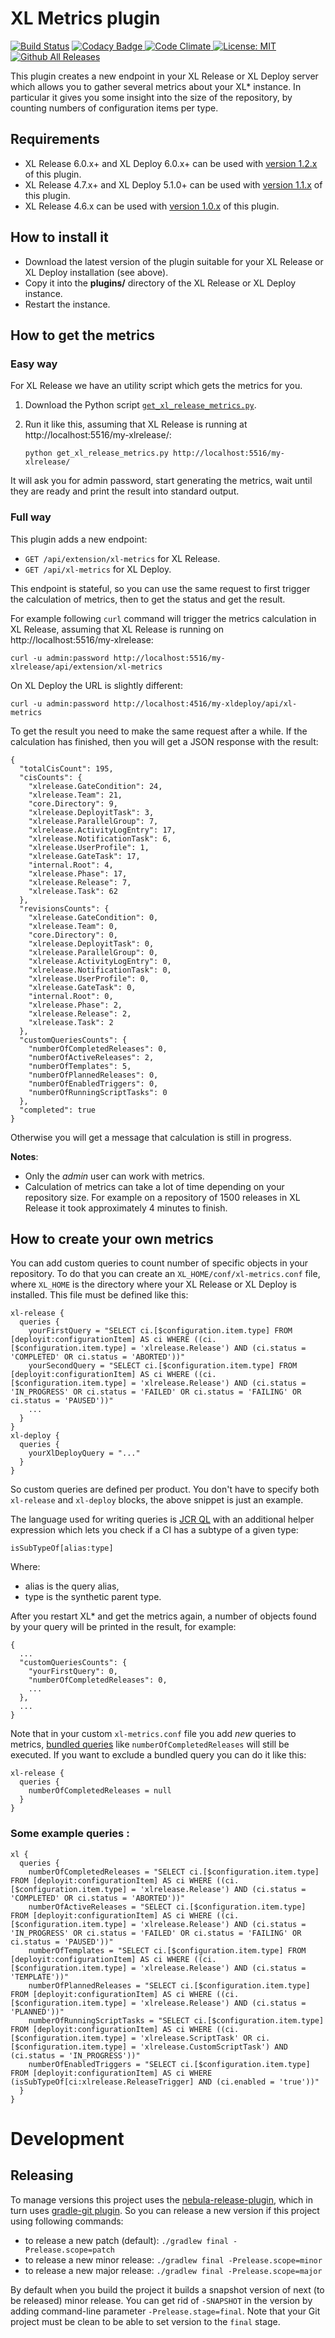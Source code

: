 # XL Metrics plugin

[![Build Status][xl-metrics-plugin-travis-image]][xl-metrics-plugin-travis-url]
[![Codacy Badge][xl-metrics-plugin-codacy-image] ][xl-metrics-plugin-codacy-url]
[![Code Climate][xl-metrics-plugin-code-climate-image] ][xl-metrics-plugin-code-climate-url]
[![License: MIT][xl-metrics-plugin-license-image] ][xl-metrics-plugin-license-url]
[![Github All Releases][xl-metrics-plugin-downloads-image] ]()

[xl-metrics-plugin-travis-image]: https://travis-ci.org/xebialabs-community/xl-metrics-plugin.svg?branch=master
[xl-metrics-plugin-travis-url]: https://travis-ci.org/xebialabs-community/xl-metrics-plugin
[xl-metrics-plugin-codacy-image]: https://api.codacy.com/project/badge/Grade/b7d65bbe454c4d99833f98119ae535be
[xl-metrics-plugin-codacy-url]: https://www.codacy.com/app/joris-dewinne/xl-metrics-plugin
[xl-metrics-plugin-code-climate-image]: https://api.codeclimate.com/v1/badges/cc49dfda1da2c07f4c8f/maintainability
[xl-metrics-plugin-code-climate-url]: https://codeclimate.com/github/xebialabs-community/xl-metrics-plugin/maintainability
[xl-metrics-plugin-license-image]: https://img.shields.io/badge/License-MIT-yellow.svg
[xl-metrics-plugin-license-url]: https://opensource.org/licenses/MIT
[xl-metrics-plugin-downloads-image]: https://img.shields.io/github/downloads/xebialabs-community/xl-metrics-plugin/total.svg



This plugin creates a new endpoint in your XL Release or XL Deploy server which allows you to gather several metrics about your XL* instance. In particular it gives you some insight into the size of the repository, by counting numbers of configuration items per type.

## Requirements

* XL Release 6.0.x+ and XL Deploy 6.0.x+ can be used with [version 1.2.x](https://github.com/xebialabs-community/xl-metrics-plugin/releases/download/v1.2.1/xl-metrics-plugin-1.2.1.jar) of this plugin.
* XL Release 4.7.x+ and XL Deploy 5.1.0+ can be used with [version 1.1.x](https://github.com/xebialabs-community/xl-metrics-plugin/releases/download/v1.1.0/xl-metrics-plugin-1.1.0.jar) of this plugin.
* XL Release 4.6.x can be used with [version 1.0.x](https://github.com/xebialabs-community/xl-metrics-plugin/releases/download/v1.0.0/xl-metrics-plugin-1.0.0.jar) of this plugin.

## How to install it

* Download the latest version of the plugin suitable for your XL Release or XL Deploy installation (see above).
* Copy it into the **plugins/** directory of the XL Release or XL Deploy instance.
* Restart the instance.

## How to get the metrics

### Easy way

For XL Release we have an utility script which gets the metrics for you.

1. Download the Python script [`get_xl_release_metrics.py`](scripts/get_xl_release_metrics.py).
2. Run it like this, assuming that XL Release is running at http://localhost:5516/my-xlrelease/:

    `python get_xl_release_metrics.py http://localhost:5516/my-xlrelease/`
    
It will ask you for admin password, start generating the metrics, wait until they are ready and print the result into standard output.

### Full way

This plugin adds a new endpoint: 

* `GET /api/extension/xl-metrics` for XL Release.
* `GET /api/xl-metrics` for XL Deploy.

This endpoint is stateful, so you can use the same request to first trigger the calculation of metrics, then to get the status and get the result.

For example following `curl` command will trigger the metrics calculation in XL Release, assuming that XL Release is running on http://localhost:5516/my-xlrelease:

    curl -u admin:password http://localhost:5516/my-xlrelease/api/extension/xl-metrics
    
On XL Deploy the URL is slightly different:

    curl -u admin:password http://localhost:4516/my-xldeploy/api/xl-metrics

To get the result you need to make the same request after a while. If the calculation has finished, then you will get a JSON response with the result:

    {
      "totalCisCount": 195,
      "cisCounts": {
        "xlrelease.GateCondition": 24,
        "xlrelease.Team": 21,
        "core.Directory": 9,
        "xlrelease.DeployitTask": 3,
        "xlrelease.ParallelGroup": 7,
        "xlrelease.ActivityLogEntry": 17,
        "xlrelease.NotificationTask": 6,
        "xlrelease.UserProfile": 1,
        "xlrelease.GateTask": 17,
        "internal.Root": 4,
        "xlrelease.Phase": 17,
        "xlrelease.Release": 7,
        "xlrelease.Task": 62
      },
      "revisionsCounts": {
        "xlrelease.GateCondition": 0,
        "xlrelease.Team": 0,
        "core.Directory": 0,
        "xlrelease.DeployitTask": 0,
        "xlrelease.ParallelGroup": 0,
        "xlrelease.ActivityLogEntry": 0,
        "xlrelease.NotificationTask": 0,
        "xlrelease.UserProfile": 0,
        "xlrelease.GateTask": 0,
        "internal.Root": 0,
        "xlrelease.Phase": 2,
        "xlrelease.Release": 2,
        "xlrelease.Task": 2
      },
      "customQueriesCounts": {
        "numberOfCompletedReleases": 0,
        "numberOfActiveReleases": 2,
        "numberOfTemplates": 5,
        "numberOfPlannedReleases": 0,
        "numberOfEnabledTriggers": 0,
        "numberOfRunningScriptTasks": 0
      },
      "completed": true
    }

Otherwise you will get a message that calculation is still in progress.

**Notes**:

* Only the _admin_ user can work with metrics.
* Calculation of metrics can take a lot of time depending on your repository size. For example on a repository of 1500 releases in XL Release it took approximately 4 minutes to finish.

## How to create your own metrics

You can add custom queries to count number of specific objects in your repository. To do that you can create an `XL_HOME/conf/xl-metrics.conf` file, where `XL_HOME` is the directory where your XL Release or XL Deploy is installed. This file must be defined like this:

    xl-release {
      queries {
        yourFirstQuery = "SELECT ci.[$configuration.item.type] FROM [deployit:configurationItem] AS ci WHERE ((ci.[$configuration.item.type] = 'xlrelease.Release') AND (ci.status = 'COMPLETED' OR ci.status = 'ABORTED'))"
        yourSecondQuery = "SELECT ci.[$configuration.item.type] FROM [deployit:configurationItem] AS ci WHERE ((ci.[$configuration.item.type] = 'xlrelease.Release') AND (ci.status = 'IN_PROGRESS' OR ci.status = 'FAILED' OR ci.status = 'FAILING' OR ci.status = 'PAUSED'))"
        ...
      }
    }
    xl-deploy {
      queries {
        yourXlDeployQuery = "..."
      }
    }

So custom queries are defined per product. You don't have to specify both `xl-release` and `xl-deploy` blocks, the above snippet is just an example.

The language used for writing queries is [JCR QL](http://www.day.com/specs/jcr/2.0/6_Query.html) with an additional helper expression which lets you  check if a CI has a subtype of a given type:

    isSubTypeOf[alias:type]

Where:

* alias is the query alias,
* type is the synthetic parent type.

After you restart XL* and get the metrics again, a number of objects found by your query will be printed in the result, for example:

    {
      ...
      "customQueriesCounts": {
        "yourFirstQuery": 0,
        "numberOfCompletedReleases": 0,
        ...
      },
      ...
    }

Note that in your custom `xl-metrics.conf` file you add _new_ queries to metrics, [bundled queries](src/main/resources/xl-metrics.conf) like `numberOfCompletedReleases` will still be executed. If you want to exclude a bundled query you can do it like this:

    xl-release {
      queries {
        numberOfCompletedReleases = null
      }
    }


### Some example queries :

    xl {
      queries {
        numberOfCompletedReleases = "SELECT ci.[$configuration.item.type] FROM [deployit:configurationItem] AS ci WHERE ((ci.[$configuration.item.type] = 'xlrelease.Release') AND (ci.status = 'COMPLETED' OR ci.status = 'ABORTED'))"
        numberOfActiveReleases = "SELECT ci.[$configuration.item.type] FROM [deployit:configurationItem] AS ci WHERE ((ci.[$configuration.item.type] = 'xlrelease.Release') AND (ci.status = 'IN_PROGRESS' OR ci.status = 'FAILED' OR ci.status = 'FAILING' OR ci.status = 'PAUSED'))"
        numberOfTemplates = "SELECT ci.[$configuration.item.type] FROM [deployit:configurationItem] AS ci WHERE ((ci.[$configuration.item.type] = 'xlrelease.Release') AND (ci.status = 'TEMPLATE'))"
        numberOfPlannedReleases = "SELECT ci.[$configuration.item.type] FROM [deployit:configurationItem] AS ci WHERE ((ci.[$configuration.item.type] = 'xlrelease.Release') AND (ci.status = 'PLANNED'))"
        numberOfRunningScriptTasks = "SELECT ci.[$configuration.item.type] FROM [deployit:configurationItem] AS ci WHERE ((ci.[$configuration.item.type] = 'xlrelease.ScriptTask' OR ci.[$configuration.item.type] = 'xlrelease.CustomScriptTask') AND (ci.status = 'IN_PROGRESS'))"
        numberOfEnabledTriggers = "SELECT ci.[$configuration.item.type] FROM [deployit:configurationItem] AS ci WHERE (isSubTypeOf[ci:xlrelease.ReleaseTrigger] AND (ci.enabled = 'true'))"
      }
    }


# Development

## Releasing ##

To manage versions this project uses the [nebula-release-plugin](https://github.com/nebula-plugins/nebula-release-plugin), which in turn uses [gradle-git plugin](https://github.com/ajoberstar/gradle-git). So you can release a new version if this project using following commands:

* to release a new patch (default): `./gradlew final -Prelease.scope=patch`
* to release a new minor release: `./gradlew final -Prelease.scope=minor`
* to release a new major release: `./gradlew final -Prelease.scope=major`

By default when you build the project it builds a snapshot version of next (to be released) minor release. You can get rid of `-SNAPSHOT` in the version by adding command-line parameter `-Prelease.stage=final`. Note that your Git project must be clean to be able to set version to the `final` stage.
